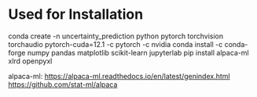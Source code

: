 # Used for Installation

conda create -n uncertainty_prediction python pytorch torchvision torchaudio pytorch-cuda=12.1 -c pytorch -c nvidia
conda install -c conda-forge numpy pandas matplotlib scikit-learn jupyterlab
pip install alpaca-ml xlrd openpyxl

alpaca-ml: <https://alpaca-ml.readthedocs.io/en/latest/genindex.html> <https://github.com/stat-ml/alpaca>
